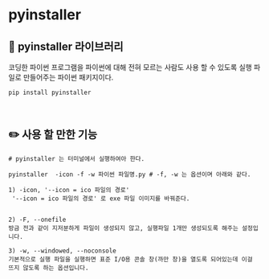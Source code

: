 #  pyinstaller

## 📖 pyinstaller 라이브러리
코딩한 파이썬 프로그램을 파이썬에 대해 전혀 모르는 사람도 사용 할 수 있도록 실행 파일로 만들어주는 파이썬 패키지이다.

```
pip install pyinstaller
```

<br>

## ✏️ 사용 할 만한 기능
```
# pyinstaller 는 터미널에서 실행하여아 한다.

pyinstaller  -icon -f -w 파이썬 파일명.py # -f, -w 는 옵션이며 아래와 같다.

1) -icon, '--icon = ico 파일의 경로'
 '--icon = ico 파일의 경로' 로 exe 파일 이미지를 바꿔준다.


2) -F, --onefile
방금 전과 같이 지저분하게 파일이 생성되지 않고, 실행파일 1개만 생성되도록 해주는 설정입니다.

3) -w, --windowed, --noconsole
기본적으로 실행 파일을 실행하면 표준 I/O용 콘솔 창(까만 창)을 열도록 되어있는데 이걸 뜨지 않도록 하는 옵션입니다.
```